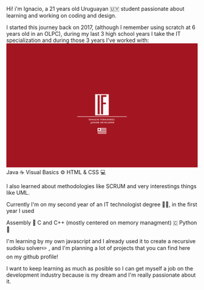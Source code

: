 Hi! i'm Ignacio, a 21 years old Uruguayan 🇺🇾 student passionate about learning and working on coding and design.

I started this journey back on 2017, (although I remember using scratch at 6 years old in an OLPC), during my last 3 high school years I take the IT specialization and during those 3 years I've worked with: 
![Banner](ignfer_1.png)
Java ☕
Visual Basics ⚙️
HTML & CSS 💻

I also learned about methodologies like SCRUM and very interestings things like UML.


Currently I'm on my second year of an IT technologist degree 👨‍💻, in the first year I used

Assembly 💾
C and C++ (mostly centered on memory managment) 🇨
Python 🐍

I'm learning by my own javascript and I already used it to create a recursive sudoku solver✏️ , and I'm planning a lot of projects that you can find here on my github profile!

I want to keep learning as much as posible so I can get myself a job on the development industry because is my dream and I'm really passionate about it.

<!---
SinKsa/SinKsa is a ✨ special ✨ repository because its `README.md` (this file) appears on your GitHub profile.
You can click the Preview link to take a look at your changes.
--->
